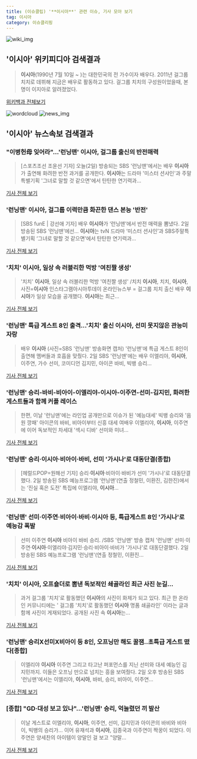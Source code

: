 ```yaml
---
title: (이슈클립) '**이시아**' 관련 이슈, 기사 모아 보기
tag: 이시아
category: 이슈클리핑
---
```

![wiki_img](https://user-images.githubusercontent.com/42597476/44503234-41136a80-a6d0-11e8-9071-6fc6418eafe4.png)
## **'**이시아**'** 위키피디아 검색결과
>**이시아**(1990년 7월 10일 ~ )는 대한민국의 전 가수이자 배우다. 2011년 걸그룹 치치로 데뷔해 지금은 배우로 활동하고 있다. 걸그룹 치치의 구성원이었을때, 본명이 이지아로 알려졌었다.

<a href="https://ko.wikipedia.org/wiki/이시아" target="_blank">위키백과 전체보기</a>

![wordcloud](https://s3.ap-northeast-2.amazonaws.com/lyrics101-wordcloud/2018-09-02-1535881728.png)
![news_img](https://user-images.githubusercontent.com/42597476/44507050-1206f400-a6e4-11e8-8d98-7ffbfebb353f.png)
## **'**이시아**'** 뉴스속보 검색결과
### "이병헌母 잊어라"…'런닝맨' **이시아**, 걸그룹 출신의 반전매력

>[스포츠조선 조윤선 기자] 오늘(2일) 방송되는 SBS '런닝맨'에서는 배우 **이시아**가 출연해 화려한 반전 과거를 공개한다. **이시아**는 드라마 '미스터 션샤인'과 주말특별기획 '그녀로 말할 것 같으면'에서 탄탄한 연기력과...

<a href="http://sports.chosun.com/news/ntype.htm?id=201809020100010280000711&servicedate=20180902" target="_blank">기사 전체 보기</a>

### '런닝맨' **이시아**, 걸그룹 이력만큼 화끈한 댄스 본능 '반전'

>[SBS funE | 강선애 기자] 배우 **이시아**가 ‘런닝맨’에서 반전 매력을 뽐냈다. 2일 방송된 SBS ‘런닝맨’에선... **이시아**는 tvN 드라마 ‘미스터 션샤인’과 SBS주말특별기획 ‘그녀로 말할 것 같으면’에서 탄탄한 연기력과...

<a href="http://sbsfune.sbs.co.kr/news/news_content.jsp?article_id=E10009195224" target="_blank">기사 전체 보기</a>

### '치치' **이시아**, 일상 속 러블리한 먹방 '여친짤 생성'

>'치치' **이시아**, 일상 속 러블리한 먹방 '여친짤 생성' /치치 **이시아**, 치치, **이시아**, 사진=**이시아** 인스타그램아시아투데이 온라인뉴스부 = 걸그룹 치치 출신 배우 **이시아**가 일상 모습을 공개했다. **이시아**는 최근...

<a href="http://www.asiatoday.co.kr/view.php?key=20180902001841295" target="_blank">기사 전체 보기</a>

### '런닝맨' 특급 게스트 8인 출격…'치치' 출신 **이시아**, 선미 못지않은 관능미 자랑

>배우 **이시아** (사진=SBS '런닝맨' 방송화면 캡처) '런닝맨'에 특급 게스트 8인이 출연해 멤버들과 호흡을 맞췄다. 2일 SBS '런닝맨'에는 배우 이엘리야, **이시아**, 이주연, 가수 선미, 코미디언 김지민, 아이콘 바비, 빅뱅 승리...

<a href="http://news20.busan.com/controller/newsController.jsp?newsId=20180902000131" target="_blank">기사 전체 보기</a>

### '런닝맨' 승리-바비-비아이-이엘리야-**이시아**-이주연-선미-김지민, 화려한 게스트들과 함께 커플 레이스

>한편, 이날 '런닝맨'에는 라인업 공개만으로 이슈가 된 '예능대세' 빅뱅 승리와 '음원 깡패' 아이콘의 바비, 비아이부터 신흥 대세 여배우 이엘리야, **이시아**, 이주연에 이어 독보적인 차세대 '섹시 디바' 선미와 미녀...

<a href="http://www.daejeontoday.com/news/articleView.html?idxno=511150" target="_blank">기사 전체 보기</a>

### '런닝맨' 승리·**이시아**·비아이·바비, 선미 '가시나'로 대동단결(종합)

>[헤럴드POP=원해선 기자] 승리·**이시아**·비아이·바비가 선미 '가시나'로 대동단결했다. 2일 방송된 SBS 예능프로그램 ‘런닝맨’(연출 정철민, 이환진, 김한진)에서는 ‘진실 혹은 도전’ 특집에 이엘리야, **이시아**...

<a href="http://biz.heraldcorp.com/view.php?ud=201809021754455225254_1" target="_blank">기사 전체 보기</a>

### '런닝맨' 선미·이주연·비아이·바비·**이시아** 등, 특급게스트 8인 '가시나'로 예능감 폭발

>선미 이주연 **이시아** 비아이 바비 승리. /SBS '런닝맨' 방송 캡처  '런닝맨' 선미·이주연·**이시아**·이엘리야·김지민·승리·비아이·바비가 '가시나'로 대동단결했다. 2일 방송된 SBS 예능프로그램 '런닝맨'(연출 정철민, 이환진...

<a href="http://www.kyeongin.com/main/view.php?key=20180902001833357" target="_blank">기사 전체 보기</a>

### '치치' **이시아**, 오프숄더로 뽐낸 독보적인 쇄골라인 최근 사진 눈길...

>과거 걸그룹 '치치'로 활동했던 **이시아**의 사진이 화제가 되고 있다. 최근 한 온라인 커뮤니티에는 ' 걸그룹 '치치'로 활동했던 **이시아** 명품 쇄골라인' 이라는 글과 함께 사진이 게재되었다. 공개된 사진 속 **이시아**는...

<a href="http://www.joongdo.co.kr/main/view.php?key=20180902001230277" target="_blank">기사 전체 보기</a>

### '런닝맨' 승리X선미X비아이 등 8인, 오프닝만 해도 꿀잼..초특급 게스트 떴다[종합]

>이엘리야 **이시아** 이주연 그리고 타고난 퍼포먼스를 지닌 선미와 대세 예능인 김지민까지. 이들은 오프닝 만으로 넘치는 흥을 보여줬다.   2일 오후 방송된 SBS '런닝맨'에서는 이엘리야, **이시아**, 바비, 승리, 비아이, 이주연...

<a href="http://www.osen.co.kr/article/G1110980688" target="_blank">기사 전체 보기</a>

### [종합] "GD·대성 보고 있나"…'런닝맨' 승리, 억눌렸던 끼 발산

>이날 게스트로 이엘리야, **이시아**, 이주연, 선미, 김지민과 아이콘의 바비와 비아이, 빅뱅의 승리가... 이어 유재석과 **이시아**, 김종국과 이주연이 짝꿍이 되었다. 이주연은 양세찬의 아이템이 양말인 걸 보고 "양말...

<a href="http://www.xportsnews.com/?ac=article_view&entry_id=1014505" target="_blank">기사 전체 보기</a>


